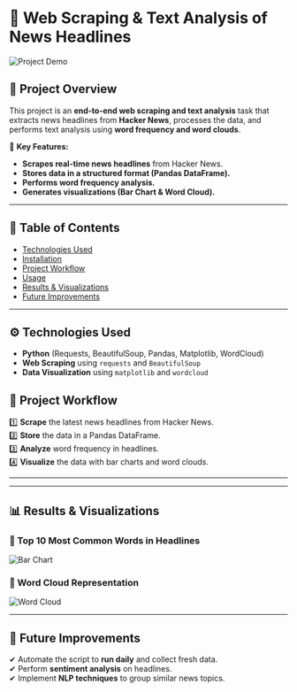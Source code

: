 


# 📰 Web Scraping & Text Analysis of News Headlines  

![Project Demo]("C:\Users\Abhishek\Downloads\DATA_ANALYTICS\Data_Portfolio\WEB_SCRAP_PYTHON\HackNews.gif")  

## 📌 Project Overview  
This project is an **end-to-end web scraping and text analysis** task that extracts news headlines from **Hacker News**, processes the data, and performs text analysis using **word frequency and word clouds**.  

🚀 **Key Features:**  
- **Scrapes real-time news headlines** from Hacker News.  
- **Stores data in a structured format (Pandas DataFrame).**  
- **Performs word frequency analysis.**  
- **Generates visualizations (Bar Chart & Word Cloud).**  

---

## 📂 Table of Contents  
- [Technologies Used](#technologies-used)  
- [Installation](#installation)  
- [Project Workflow](#project-workflow)  
- [Usage](#usage)  
- [Results & Visualizations](#results--visualizations)  
- [Future Improvements](#future-improvements)  


---

## ⚙ **Technologies Used**  
- **Python** (Requests, BeautifulSoup, Pandas, Matplotlib, WordCloud)  
- **Web Scraping** using `requests` and `BeautifulSoup`  
- **Data Visualization** using `matplotlib` and `wordcloud`  


## 📌 **Project Workflow**  

1️⃣ **Scrape** the latest news headlines from Hacker News.  
2️⃣ **Store** the data in a Pandas DataFrame.  
3️⃣ **Analyze** word frequency in headlines.  
4️⃣ **Visualize** the data with bar charts and word clouds.  

---


---

## 📊 **Results & Visualizations**  

### **📌 Top 10 Most Common Words in Headlines**  
![Bar Chart](bar_chart.png)  

### **📌 Word Cloud Representation**  
![Word Cloud](wordcloud.png)  

---

## 🔮 **Future Improvements**  
✔ Automate the script to **run daily** and collect fresh data.  
✔ Perform **sentiment analysis** on headlines.  
✔ Implement **NLP techniques** to group similar news topics.  
